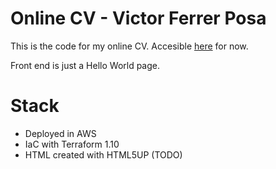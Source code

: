 # Online CV - Victor Ferrer Posa

This is the code for my online CV. Accesible [here](http://mi-cv-online.s3-website.eu-west-3.amazonaws.com/) for now.

Front end is just a Hello World page.

# Stack

- Deployed in AWS
- IaC with Terraform 1.10
- HTML created with HTML5UP (TODO)

